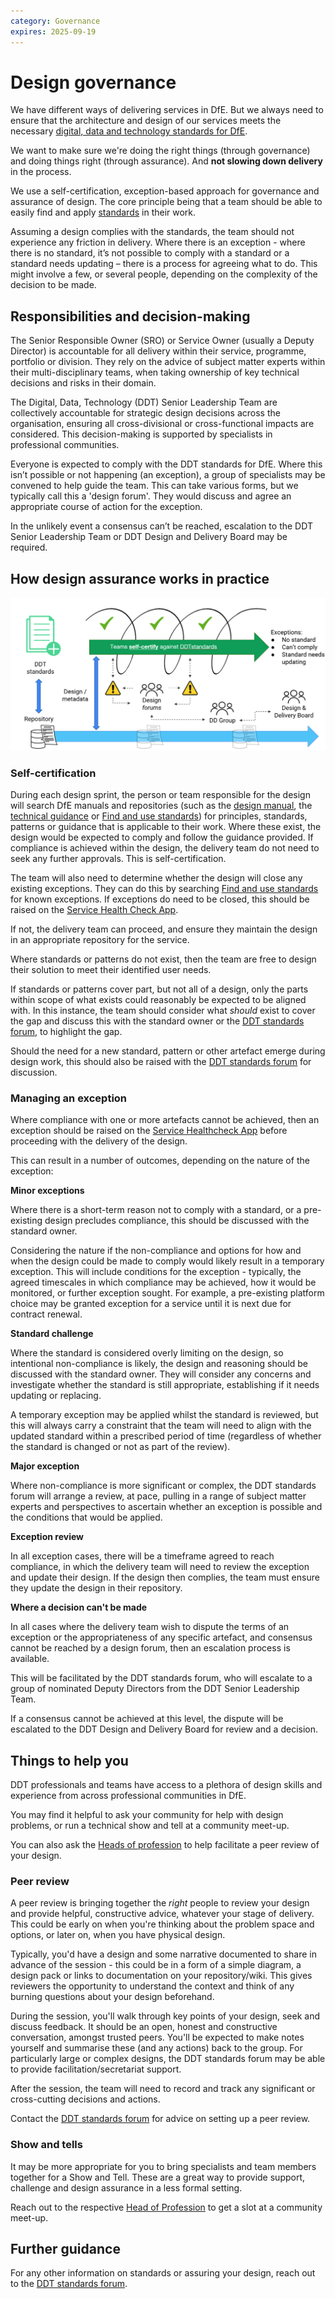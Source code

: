 ```yaml
---
category: Governance
expires: 2025-09-19
---
```



# Design governance

We have different ways of delivering services in DfE. But we always need to ensure that the architecture and design of our services meets the necessary [digital, data and technology standards for DfE](https://standards.education.gov.uk).

We want to make sure we're doing the right things (through governance) and doing things right (through assurance). And **not slowing down delivery** in the process.

We use a self-certification, exception-based approach for governance and assurance of design. The core principle being that a team should be able to easily find and apply [standards](https://standards.education.gov.uk) in their work. 

Assuming a design complies with the standards, the team should not experience any friction in delivery. Where there is an exception - where there is no standard, it’s not possible to comply with a standard or a standard needs updating – there is a process for agreeing what to do. This might involve a few, or several people, depending on the complexity of the decision to be made.

## Responsibilities and decision-making

The Senior Responsible Owner (SRO) or Service Owner (usually a Deputy Director) is accountable for all delivery within their service, programme, portfolio or division. They rely on the advice of subject matter experts within their multi-disciplinary teams, when taking ownership of key technical decisions and risks in their domain.

The Digital, Data, Technology (DDT) Senior Leadership Team are collectively accountable for strategic design decisions across the organisation, ensuring all cross-divisional or cross-functional impacts are considered. This decision-making is supported by specialists in professional communities.

Everyone is expected to comply with the DDT standards for DfE. Where this isn’t possible or not happening (an exception), a group of specialists may be convened to help guide the team. This can take various forms, but we typically call this a 'design forum'. They would discuss and agree an appropriate course of action for the exception.

In the unlikely event a consensus can’t be reached, escalation to the DDT Senior Leadership Team or DDT Design and Delivery Board may be required.

## How design assurance works in practice

![Image of exception-based-governance flow](../images/exception-based-governance-all.png)

### Self-certification

During each design sprint, the person or team responsible for the design will search DfE manuals and repositories (such as the [design manual](https://design.education.gov.uk/), the [technical guidance](https://technical-guidance.education.gov.uk/) or [Find and use standards](https://standards.education.gov.uk)) for principles, standards, patterns or guidance that is applicable to their work. Where these exist, the design would be expected to comply and follow the guidance provided. If compliance is achieved within the design, the delivery team do not need to seek any further approvals. This is self-certification.

The team will also need to determine whether the design will close any existing exceptions. They can do this by searching [Find and use standards](https://standards.education.gov.uk) for known exceptions. If exceptions do need to be closed, this should be raised on the [Service Health Check App](https://educationgovuk.sharepoint.com/sites/ServiceHealthCheck/SitePages/Service-Health-Check-Hub-App-v3.aspx?csf=1&web=1&e=fgNNwr).

If not, the delivery team can proceed, and ensure they maintain the design in an appropriate repository for the service.

Where standards or patterns do not exist, then the team are free to design their solution to meet their identified user needs. 

If standards or patterns cover part, but not all of a design, only the parts within scope of what exists could reasonably be expected to be aligned with. In this instance, the team should consider what *should* exist to cover the gap and discuss this with the standard owner or the [DDT standards forum](https://standards.education.gov.uk/support), to highlight the gap.

Should the need for a new standard, pattern or other artefact emerge during design work, this should also be raised with the [DDT standards forum](https://standards.education.gov.uk/support) for discussion.

### Managing an exception

Where compliance with one or more artefacts cannot be achieved, then an exception should be raised on the [Service Healthcheck App](https://educationgovuk.sharepoint.com/sites/ServiceHealthCheck/SitePages/Service-Health-Check-Hub-App-v3.aspx?csf=1&web=1&e=fgNNwr) before proceeding with the delivery of the design.

This can result in a number of outcomes, depending on the nature of the exception:

**Minor exceptions**

Where there is a short-term reason not to comply with a standard, or a pre-existing design precludes compliance, this should be discussed with the standard owner.

Considering the nature if the non-compliance and options for how and when the design could be made to comply would likely result in a temporary exception. This will include conditions for the exception - typically, the agreed timescales in which compliance may be achieved, how it would be monitored, or further exception sought. For example, a pre-existing platform choice may be granted exception for a service until it is next due for contract renewal.

**Standard challenge**

Where the standard is considered overly limiting on the design, so intentional non-compliance is likely, the design and reasoning should be discussed with the standard owner. They will consider any concerns and investigate whether the standard is still appropriate, establishing if it needs updating or replacing.

A temporary exception may be applied whilst the standard is reviewed, but this will always carry a constraint that the team will need to align with the updated standard within a prescribed period of time (regardless of whether the standard is changed or not as part of the review).

**Major exception**

Where non-compliance is more significant or complex, the DDT standards forum will arrange a review, at pace, pulling in a range of subject matter experts and perspectives to ascertain whether an exception is possible and the conditions that would be applied.

**Exception review**

In all exception cases, there will be a timeframe agreed to reach compliance, in which the delivery team will need to review the exception and update their design. If the design then complies, the team must ensure they update the design in their repository. 

**Where a decision can't be made**

In all cases where the delivery team wish to dispute the terms of an exception or the appropriateness of any specific artefact, and consensus cannot be reached by a design forum, then an escalation process is available. 

This will be facilitated by the DDT standards forum, who will escalate to a group of nominated Deputy Directors from the DDT Senior Leadership Team.

If a consensus cannot be achieved at this level, the dispute will be escalated to the DDT Design and Delivery Board for review and a decision.


## Things to help you

DDT professionals and teams have access to a plethora of design skills and experience from across professional communities in DfE. 

You may find it helpful to ask your community for help with design problems, or run a technical show and tell at a community meet-up. 

You can also ask the [Heads of profession](https://educationgovuk.sharepoint.com/sites/lvewp00199/SitePages/Head-of-Professions.aspx) to help facilitate a peer review of your design.

### Peer review

A peer review is bringing together the *right* people to review your design and provide helpful, constructive advice, whatever your stage of delivery. This could be early on when you're thinking about the problem space and options, or later on, when you have physical design.

Typically, you'd have a design and some narrative documented to share in advance of the session - this could be in a form of a simple diagram, a design pack or links to documentation on your repository/wiki. This gives reviewers the opportunity to understand the context and think of any burning questions about your design beforehand.

During the session, you'll walk through key points of your design, seek and discuss feedback. It should be an open, honest and constructive conversation, amongst trusted peers. You'll be expected to make notes yourself and summarise these (and any actions) back to the group. For particularly large or complex designs, the DDT standards forum may be able to provide facilitation/secretariat support.

After the session, the team will need to record and track any significant or cross-cutting decisions and actions.

Contact the [DDT standards forum](https://standards.education.gov.uk/support) for advice on setting up a peer review.

### Show and tells

It may be more appropriate for you to bring specialists and team members together for a Show and Tell. These are a great way to provide support, challenge and design assurance in a less formal setting.

Reach out to the respective [Head of Profession](https://educationgovuk.sharepoint.com/sites/lvewp00199/SitePages/Head-of-Professions.aspx) to get a slot at a community meet-up.

## Further guidance

For any other information on standards or assuring your design, reach out to the [DDT standards forum](https://standards.education.gov.uk/support).
